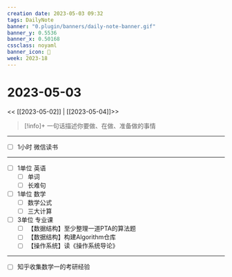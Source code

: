 ```yaml
---
creation date: 2023-05-03 09:32
tags: DailyNote
banner: "0.plugin/banners/daily-note-banner.gif"
banner_y: 0.5536
banner_x: 0.50168
cssclass: noyaml
banner_icon: 💌
week: 2023-18
---
```


# 2023-05-03

<< [[2023-05-02]] | [[2023-05-04]]>>


> [!info]+ 一句话描述你要做、在做、准备做的事情
> 

---

- [ ] 1小时 微信读书

---

- [ ] 1单位 英语
	- [ ] 单词
	- [ ] 长难句
- [ ] 1单位 数学
	- [ ] 数学公式
	- [ ] 三大计算
- [ ] 3单位 专业课
	- [ ] 【数据结构】至少整理一道PTA的算法题
	- [ ] 【数据结构】构建Algorithm仓库
	- [ ] 【操作系统】读《操作系统导论》

---

- [ ] 知乎收集数学一的考研经验